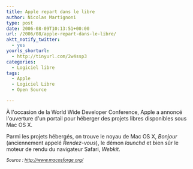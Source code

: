 ```yaml
---
title: Apple repart dans le libre
author: Nicolas Martignoni
type: post
date: 2006-08-09T10:13:51+00:00
url: /2006/08/apple-repart-dans-le-libre/
aktt_notify_twitter:
  - yes
yourls_shorturl:
  - http://tinyurl.com/2w4ssp3
categories:
  - Logiciel libre
tags:
  - Apple
  - Logiciel Libre
  - Open Source

---
```

À l'occasion de la World Wide Developer Conference, Apple a annoncé l'ouverture d'un portail pour héberger des projets libres disponibles sous Mac OS X.

Parmi les projets hébergés, on trouve le noyau de Mac OS X, _Bonjour_ (anciennement appelé _Rendez-vous_), le démon _launchd_ et bien sûr le moteur de rendu du navigateur Safari, _Webkit_.

_<small>Source : <a href="http://www.macosforge.org/" target="_blank">http://www.macosforge.org/</a></small>_